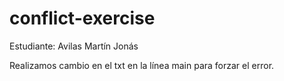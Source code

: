 # conflict-exercise
Estudiante: Avilas Martín Jonás

Realizamos cambio en el txt en la línea main para forzar el error.